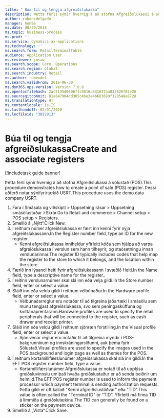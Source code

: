 ```yaml
---
title: " Búa til og tengja afgreiðslukassa"
description: Þetta ferli sýnir hvernig á að stofna Afgreiðslukassi á sölustað (POS).
author: rubencdelgado
manager: AnnBe
ms.date: 08/29/2018
ms.topic: business-process
ms.prod: ''
ms.service: dynamics-ax-applications
ms.technology: ''
ms.search.form: RetailTerminalTable
audience: Application User
ms.reviewer: josaw
ms.search.scope: Core, Operations
ms.search.region: Global
ms.search.industry: Retail
ms.author: rubendel
ms.search.validFrom: 2016-06-30
ms.dyn365.ops.version: Version 7.0.0
ms.openlocfilehash: 2ac5135d0606ffc9816c841637aa032826f87e28
ms.sourcegitcommit: 81a647904dd305c4be2e4b683689f128548a872d
ms.translationtype: HT
ms.contentlocale: is-IS
ms.lasthandoff: 02/01/2020
ms.locfileid: "3022913"
---
```

# <a name="create-and-associate-registers"></a><span data-ttu-id="c27b8-103"> Búa til og tengja afgreiðslukassa</span><span class="sxs-lookup"><span data-stu-id="c27b8-103">Create and associate registers</span></span>

[!include[task guide banner](../includes/task-guide-banner.md)]

<span data-ttu-id="c27b8-104">Þetta ferli sýnir hvernig á að stofna Afgreiðslukassi á sölustað (POS).</span><span class="sxs-lookup"><span data-stu-id="c27b8-104">This procedure demonstrates how to create a point of sale (POS) register.</span></span> <span data-ttu-id="c27b8-105">Þessi aðferð notar sýnifyrirtækið USRT.</span><span class="sxs-lookup"><span data-stu-id="c27b8-105">This procedure uses the demo data company USRT.</span></span>

1. <span data-ttu-id="c27b8-106">Fara í Smásala og viðskipti > Uppsetning rásar > Uppsetning smásölustaðar >Skrár.</span><span class="sxs-lookup"><span data-stu-id="c27b8-106">Go to Retail and commerce > Channel setup > POS setup > Registers.</span></span>
2. <span data-ttu-id="c27b8-107">Smellið á „Nýtt“.</span><span class="sxs-lookup"><span data-stu-id="c27b8-107">Click New.</span></span>
3. <span data-ttu-id="c27b8-108">Í reitnum númer afgreiðslukassa er fært inn kenni fyrir nýja afgreiðslukassann.</span><span class="sxs-lookup"><span data-stu-id="c27b8-108">In the Register number field, type an ID for the new register.</span></span>
    * <span data-ttu-id="c27b8-109">Kenni afgreiðslukassa inniheldur yfirleitt kóða sem hjálpa að varpa afgreiðslukassa í verslun sem hann tilheyrir, og staðsetningu innan verslunarinnar.</span><span class="sxs-lookup"><span data-stu-id="c27b8-109">The register ID typically includes codes that help map the register to the store to which it belongs, and the location within the store.</span></span>  
4. <span data-ttu-id="c27b8-110">Færið inn lýsandi heiti fyrir afgreiðslukassann í svæðið Heiti.</span><span class="sxs-lookup"><span data-stu-id="c27b8-110">In the Name field, type a descriptive name for the register..</span></span>
5. <span data-ttu-id="c27b8-111">Í reitinn verslunarnúmer skal slá inn eða velja gildi.</span><span class="sxs-lookup"><span data-stu-id="c27b8-111">In the Store number field, enter or select a value.</span></span>
6. <span data-ttu-id="c27b8-112">Sláið inn eða veldu gildi í reitnum vélbúnaður.</span><span class="sxs-lookup"><span data-stu-id="c27b8-112">In the Hardware profile field, enter or select a value.</span></span>
    * <span data-ttu-id="c27b8-113">Vélbúnaðarreglur eru notaðar til að tilgreina jaðartæki í smásölu sem munu tengjast afgreiðslukassa, svo sem peningaskúffuna og kvittanaprentarann.</span><span class="sxs-lookup"><span data-stu-id="c27b8-113">Hardware profiles are used to specify the retail peripherals that will be connected to the register, such as cash drawer and receipt printer.</span></span>  
7. <span data-ttu-id="c27b8-114">Sláið inn eða veldu gildi í reitnum sjónræn forstilling.</span><span class="sxs-lookup"><span data-stu-id="c27b8-114">In the Visual profile field, enter or select a value.</span></span>
    * <span data-ttu-id="c27b8-115">Sjónrænar reglur eru notaðir til að tilgreina myndir í POS-bakgrunninum og innskráningarsíðunni, auk þema fyrir Sölustað.</span><span class="sxs-lookup"><span data-stu-id="c27b8-115">Visual profiles are used to specify the images used in the POS background and login page as well as themes for the POS.</span></span>  
8. <span data-ttu-id="c27b8-116">Í reitnum kortamillifærslunúmer afgreiðslukassa skal slá inn gildi.</span><span class="sxs-lookup"><span data-stu-id="c27b8-116">In the EFT POS register number field, type a value.</span></span>
    * <span data-ttu-id="c27b8-117">Kortamillifærslunúmer Afgreiðslukassa er notað til að upplýsa greiðsluvinnslu um það hvaða greiðslustaður er að senda beiðnir um heimild.</span><span class="sxs-lookup"><span data-stu-id="c27b8-117">The EFT POS register number is used to inform the payment processor which payment terminal is sending authorization requests.</span></span> <span data-ttu-id="c27b8-118">Þetta gildi er oft kallað "Kenni afgreiðslustöðvar" eða "TID".</span><span class="sxs-lookup"><span data-stu-id="c27b8-118">This value is often called the "Terminal ID" or “TID”.</span></span> <span data-ttu-id="c27b8-119">Yfirleitt má finna TID á límmiða á greiðslutækinu.</span><span class="sxs-lookup"><span data-stu-id="c27b8-119">The TID can generally be found on a sticker on the payment device.</span></span>  
9. <span data-ttu-id="c27b8-120">Smellið á „Vista“.</span><span class="sxs-lookup"><span data-stu-id="c27b8-120">Click Save.</span></span>


